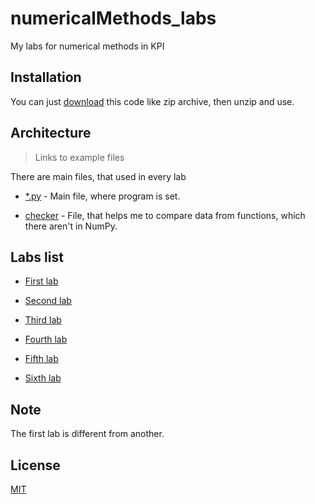 # numericalMethods_labs
My labs for numerical methods in KPI

## Installation

You can just [download](https://github.com/mezgoodle/numericalMethods_labs/archive/master.zip) this code like zip archive, then unzip and use.

## Architecture

> Links to example files

There are main files, that used in every lab

* [*.py](https://github.com/mezgoodle/numericalMethods_labs/blob/master/Lab1/main.py) - Main file, where program is set.

* [checker](https://github.com/mezgoodle/numericalMethods_labs/blob/master/checker/main.py) - File, that helps me to compare data from functions, which there aren't in NumPy.


## Labs list

* [First lab](https://github.com/mezgoodle/numericalMethods_labs/tree/master/Lab1)
  
* [Second lab](https://github.com/mezgoodle/numericalMethods_labs/tree/master/Lab2)

* [Third lab](https://github.com/mezgoodle/numericalMethods_labs/tree/master/Lab3)

* [Fourth lab](https://github.com/mezgoodle/numericalMethods_labs/tree/master/Lab4)

* [Fifth lab](https://github.com/mezgoodle/numericalMethods_labs/tree/master/Lab5)

* [Sixth lab](https://github.com/mezgoodle/numericalMethods_labs/tree/master/Lab6)

## Note

The first lab is different from another.

## License
[MIT](https://choosealicense.com/licenses/mit/)